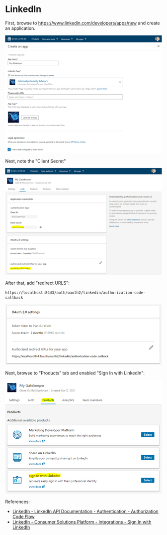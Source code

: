 # LinkedIn

First, browse to https://www.linkedin.com/developers/apps/new and create an application.

![LinkedIn Developers - New Application](../images/oauth2_linkedin_new_app.png)

Next, note the "Client Secret"


![LinkedIn Developers - Auth Screen](../images/oauth2_linkedin_auth_screen.png)


After that, add "redirect URLS":

```
https://localhost:8443/auth/oauth2/linkedin/authorization-code-callback
```

![LinkedIn Developers - Auth Screen - Redirect URLs](../images/oauth2_linkedin_redirect_url.png)

Next, browse to "Products" tab and enabled "Sign In with LinkedIn":

![LinkedIn Developers - Products Screen](../images/oauth2_linkedin_products_screen.png)

References:
* [LinkedIn - LinkedIn API Documentation - Authentication - Authorization Code Flow](https://docs.microsoft.com/en-us/linkedin/shared/authentication/authorization-code-flow)
* [LinkedIn - Consumer Solutions Platform - Integrations - Sign In with LinkedIn](https://docs.microsoft.com/en-us/linkedin/consumer/integrations/self-serve/sign-in-with-linkedin)
